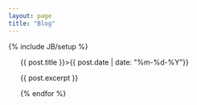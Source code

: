 ```yaml
---
layout: page
title: "Blog"
---
```

{% include JB/setup %}

<ul class="posts>
{% for post in site.posts %}
<li><a href="{{ BASE_PATH }}{{ post.url }}">{{ post.title }}></a><span>{{ post.date | date: "%m-%d-%Y"}}</span></li>
<p>{{ post.excerpt }}</p>
{% endfor %}
</ul>